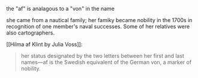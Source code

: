 the "af" is analagous to a "von" in the name

she came from a nautical family; her famiky became nobility in the 1700s in recognition of one member's naval successes. Some of her relatives were also cartographers.

[[Hilma af Klint by Julia Voss]]:
> her status designated by the two letters between her first and last names—af is the Swedish equivalent of the German von, a marker of nobility.
